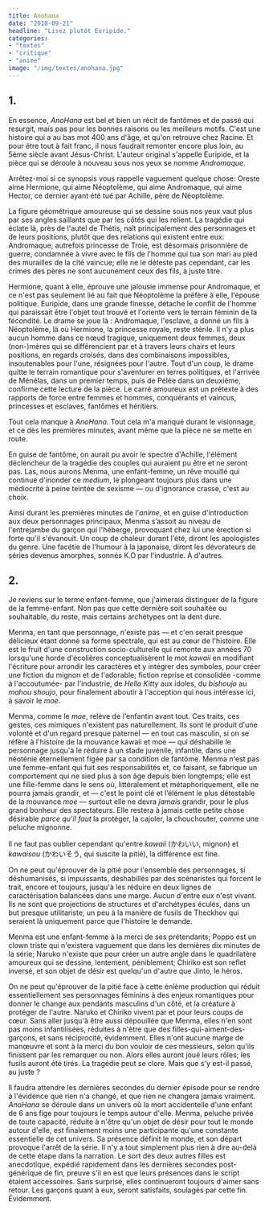 ```yaml
---
title: Anohana
date: "2018-09-21"
headline: "Lisez plutôt Euripide."
categories:
- "textes"
- "critique"
- "anime"
image: "/img/textes/anohana.jpg"
---
```



## 1. 

En essence, *AnoHana* est bel et bien un récit de fantômes et de passé qui resurgit, mais pas pour les bonnes raisons ou les meilleurs motifs. C'est une histoire qui a au bas mot 400 ans d'âge, et qu'on retrouve chez Racine. Et pour être tout à fait franc, il nous faudrait remonter encore plus loin, au 5ème siècle avant Jésus-Christ. L'auteur original s'appelle Euripide, et la pièce qui se déroule à nouveau sous nos yeux se nomme *Andromaque*.

Arrêtez-moi si ce synopsis vous rappelle vaguement quelque chose: Oreste aime Hermione, qui aime Néoptolème, qui aime Andromaque, qui aime Hector, ce dernier ayant été tué par Achille, père de Néoptolème.

La figure géométrique amoureuse qui se dessine sous nos yeux vaut plus par ses angles saillants que par les côtés qui les relient. La tragédie qui éclate là, près de l'autel de Thétis, naît principalement des personnages et de leurs positions, plutôt que des relations qui existent entre eux: Andromaque, autrefois princesse de Troie, est désormais prisonnière de guerre, condamnée à vivre avec le fils de l'homme qui tua son mari au pied des murailles de la cité vaincue; elle ne le déteste pas cependant, car les crimes des pères ne sont aucunement ceux des fils, à juste titre.

Hermione, quant à elle, éprouve une jalousie immense pour Andromaque, et ce n'est pas seulement lié au fait que Néoptolème la préfère à elle, l'épouse politique. Euripide, dans une grande finesse, détache le conflit de l'homme qui paraissait être l'objet tout trouvé et l'oriente vers le terrain féminin de la fécondité. Le drame se joue là : Andromaque, l'esclave, a donné un fils à Néoptolème, là où Hermione, la princesse royale, reste stérile. Il n'y a plus aucun homme dans ce nœud tragique, uniquement deux femmes, deux (non-)mères qui se différencient par et à travers leurs chairs et leurs positions, en regards croisés, dans des combinaisons impossibles, insoutenables pour l'une, résignées pour l'autre. Tout d'un coup, le drame quitte le terrain romantique pour s'aventurer en terres politiques, et l'arrivée de Ménélas, dans un premier temps, puis de Pélée dans un deuxième, confirme cette lecture de la pièce. Le carré amoureux est un prétexte à des rapports de force entre femmes et hommes, conquérants et vaincus, princesses et esclaves, fantômes et héritiers.

Tout cela manque à *AnoHana*. Tout cela m'a manqué durant le visionnage, et ce dès les premières minutes, avant même que la pièce ne se mette en route.

En guise de fantôme, on aurait pu avoir le spectre d'Achille, l'élément déclencheur de la tragédie des couples qui auraient pu être et ne seront pas. Las, nous aurons Menma, une enfant-femme, un rêve mouillé qui continue d'inonder ce *medium*, le plongeant toujours plus dans une médiocrité à peine teintée de sexisme — ou d'ignorance crasse, c'est au choix.

Ainsi durant les premières minutes de l'*anime*, et en guise d'introduction aux deux personnages principaux, Menma s’assoit au niveau de l'entrejambe du garçon qui l'héberge, provoquant chez lui une érection si forte qu'il s'évanouit. Un coup de chaleur durant l'été, diront les apologistes du genre. Une facétie de l'humour à la japonaise, diront les dévorateurs de séries devenus amorphes, sonnés K.O par l'industrie. À d'autres.

## 2.

Je reviens sur le terme enfant-femme, que j'aimerais distinguer de la figure de la femme-enfant. Non pas que cette dernière soit souhaitée ou souhaitable, du reste, mais certains archétypes ont la dent dure.

Menma, en tant que personnage, n'existe pas — et c'en serait presque délicieux étant donné sa forme spectrale, qui est au cœur de l'histoire. Elle est le fruit d'une construction socio-culturelle qui remonte aux années 70 lorsqu'une horde d'écolières conceptualisèrent le mot _kawaii_ en modifiant l'écriture pour arrondir les caractères et y intégrer des symboles, pour créer une fiction du mignon et de l'adorable; fiction reprise et consolidée -comme à l'accoutumée- par l'industrie, de _Hello Kitty_ aux idoles, du _bishoujo_ au _mahou shoujo_, pour finalement aboutir à l'acception qui nous intéresse ici, à savoir le _moe_.

Menma, comme le _moe_, relève de l'enfantin avant tout. Ces traits, ces gestes, ces mimiques n'existent pas naturellement. Ils sont le produit d'une volonté et d'un regard presque paternel — en tout cas masculin, si on se réfère à l'histoire de la mouvance kawaii et moe — qui déshabille le personnage jusqu'à le réduire à un stade juvénile, infantile, dans une néoténie éternellement figée par sa condition de fantôme. Menma n'est pas une femme-enfant qui fuit ses responsabilités et, ce faisant, se fabrique un comportement qui ne sied plus à son âge depuis bien longtemps; elle est une fille-femme dans le sens où, littéralement et métaphoriquement, elle ne pourra jamais grandir, et — c'est le point clé et l’élément le plus détestable de la mouvance _moe_ — surtout elle ne devra _jamais_ grandir, pour le plus grand bonheur des spectateurs. Elle restera à jamais cette petite chose désirable _parce qu'il faut_ la protéger, la cajoler, la chouchouter, comme une peluche mignonne.

Il ne faut pas oublier cependant qu'entre _kawaii_ (かわいい, mignon) et _kawaisou_ (かわいそう, qui suscite la pitié), la différence est fine.

On ne peut qu'éprouver de la pitié pour l'ensemble des personnages, si déshumanisés, si impuissants, déshabillés par des scénaristes qui forcent le trait, encore et toujours, jusqu'à les réduire en deux lignes de caractérisation balancées dans une marge. Aucun d'entre eux n'est vivant. Ils ne sont que projections de structures et d'archétypes éculés, dans un but presque utilitariste, un peu à la manière de fusils de Theckhov qui seraient là uniquement parce que l'histoire le demande.

Menma est une enfant-femme à la merci de ses prétendants; Poppo est un clown triste qui n'existera vaguement que dans les dernières dix minutes de la série; Naruko n'existe que pour créer un autre angle dans le quadrilatère amoureux qui se dessine, lentement, péniblement; Chiriko est son reflet inversé, et son objet de désir est quelqu'un d'autre que Jinto, le héros.

On ne peut qu'éprouver de la pitié face à cette énième production qui réduit essentiellement ses personnages féminins à des enjeux romantiques pour donner le change aux pendants masculins d'un côté, et la créature à protéger de l'autre. Naruko et Chiriko vivent par et pour leurs coups de cœur. Sans aller jusqu'à être aussi dépouillée que Menma, elles n'en sont pas moins infantilisées, réduites à n'être que des filles-qui-aiment-des-garçons, et sans réciprocité, évidemment. Elles n'ont aucune marge de manœuvre et sont à la merci du bon vouloir de ces messieurs, selon qu'ils finissent par les remarquer ou non. Alors elles auront joué leurs rôles; les fusils auront été tirés. La tragédie peut se clore. Mais que s'y est-il passé, au juste ?

Il faudra attendre les dernières secondes du dernier épisode pour se rendre à l'évidence que rien n'a changé, et que rien ne changera jamais vraiment. *AnoHana* se déroule dans un univers où la mort accidentelle d'une enfant de 6 ans fige pour toujours le temps autour d'elle. Menma, peluche privée de toute capacité, réduite à n'être qu'un objet de désir pour tout le monde autour d'elle, est finalement moins une participante qu'une constante essentielle de cet univers. Sa présence définit le monde, et son départ provoque l'arrêt de la série. Il n'y a tout simplement plus rien à dire au-delà de cette étape dans la narration. Le sort des deux autres filles est anecdotique, expédié rapidement dans les dernières secondes post-générique de fin, preuve s'il en est que leurs présences dans le script étaient accessoires. Sans surprise, elles continueront toujours d'aimer sans retour. Les garçons quant à eux, seront satisfaits, soulagés par cette fin. Évidemment.
